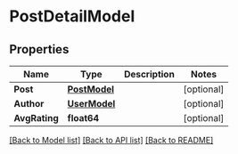 # PostDetailModel

## Properties
Name | Type | Description | Notes
------------ | ------------- | ------------- | -------------
**Post** | [**PostModel**](Post.md) |  | [optional] 
**Author** | [**UserModel**](User.md) |  | [optional] 
**AvgRating** | **float64** |  | [optional] 

[[Back to Model list]](../README.md#documentation-for-models) [[Back to API list]](../README.md#documentation-for-api-endpoints) [[Back to README]](../README.md)


